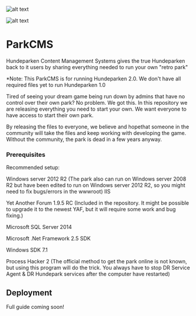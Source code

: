![alt text](https://i.imgur.com/cCiOvMV.png)

![alt text](https://i.imgur.com/iZAKSOo.png)
                                            
                                            
# ParkCMS
Hundeparken Content Management Systems gives the true Hundeparken back to it users by sharing everything needed to run your own "retro park"

*Note: This ParkCMS is for running Hundeparken 2.0. We don't have all required files yet to run Hundeparken 1.0


Tired of seeing your dream game being run down by admins that have no control over their own park?
No problem. We got this. In this repository we are releasing everything you need to start your own. We want everyone to have access to start their own park. 

By releasing the files to everyone, we believe and hopethat someone in the community will take the files and keep working with developing the game. Without the community, the park is dead in a few years anyway.

### Prerequisites
Recommended setup:

Windows server 2012 R2 (The park also can run on Windows server 2008 R2 but have been edited to run on Windows server 2012 R2, so you might need to fix bugs/errors in the wwwroot)
IIS

Yet Another Forum 1.9.5 RC (Included in the repository. It might be possible to upgrade it to the newest YAF, but it will require some work and bug fixing.)

Microsoft SQL Server 2014

Microsoft .Net Framework 2.5 SDK

Windows SDK 7.1

Process Hacker 2 (The official method to get the park online is not known, but using this program will do the trick. You always have to stop DR Service Agent & DR Hundepark services after the computer have restarted)


## Deployment
Full guide coming soon!

